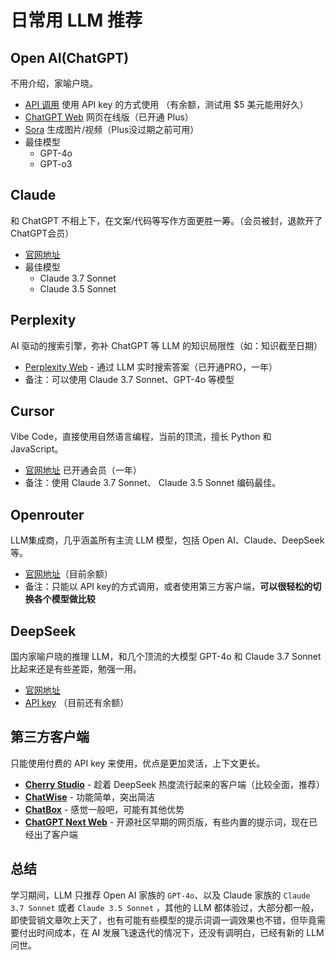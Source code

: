 # 日常用 LLM  推荐

## Open AI(ChatGPT)

不用介绍，家喻户晓。

- [API 调用](https://platform.openai.com/login) 使用 API key 的方式使用 （有余额，测试用 $5 美元能用好久）
- [ChatGPT Web](https://chatgpt.com/) 网页在线版（已开通 Plus）
- [Sora](https://sora.com/explore) 生成图片/视频（Plus没过期之前可用）
- 最佳模型
    - GPT-4o
    - GPT-o3

## Claude

和 ChatGPT 不相上下，在文案/代码等写作方面更胜一筹。（会员被封，退款开了ChatGPT会员）

- [官网地址](https://claude.ai/)
- 最佳模型
    - Claude 3.7 Sonnet
    - Claude 3.5 Sonnet

## Perplexity

AI 驱动的搜索引擎，弥补 ChatGPT 等 LLM 的知识局限性（如：知识截至日期）

- [Perplexity Web](https://www.perplexity.ai/) - 通过 LLM 实时搜索答案（已开通PRO，一年）
- 备注：可以使用 Claude 3.7 Sonnet、GPT-4o 等模型

## Cursor

Vibe Code，直接使用自然语言编程，当前的顶流，擅长 Python 和 JavaScript。

- [官网地址](https://www.cursor.com/cn) 已开通会员（一年）
- 备注：使用 Claude 3.7 Sonnet、 Claude 3.5 Sonnet 编码最佳。

## Openrouter

LLM集成商，几乎涵盖所有主流 LLM 模型，包括 Open AI、Claude、DeepSeek等。

- [官网地址](https://openrouter.ai/)（目前余额）
- 备注：只能以 API key的方式调用，或者使用第三方客户端，**可以很轻松的切换各个模型做比较**

## DeepSeek

国内家喻户晓的推理 LLM，和几个顶流的大模型 GPT-4o 和 Claude 3.7 Sonnet 比起来还是有些差距，勉强一用。

- [官网地址](https://www.deepseek.com/)
- [API key](https://platform.deepseek.com/api_keys) （目前还有余额）

## 第三方客户端

只能使用付费的 API key 来使用，优点是更加灵活，上下文更长。

- [**Cherry Studio**](https://github.com/CherryHQ/cherry-studio) - 趁着 DeepSeek 热度流行起来的客户端（比较全面，推荐）
- [**ChatWise**](https://chatwise.ai/) - 功能简单，突出简洁
- [**ChatBox**](https://github.com/Bin-Huang/chatbox) - 感觉一般吧，可能有其他优势
- [**ChatGPT Next Web**](https://github.com/ChatGPTNextWeb/NextChat) - 开源社区早期的网页版，有些内置的提示词，现在已经出了客户端

## 总结

学习期间，LLM 只推荐 Open AI 家族的 `GPT-4o`、以及 Claude 家族的 `Claude 3.7 Sonnet` 或者 `Claude 3.5 Sonnet` ，其他的 LLM 都体验过，大部分都一般，即使营销文章吹上天了，也有可能有些模型的提示词调一调效果也不错，但毕竟需要付出时间成本，在 AI 发展飞速迭代的情况下，还没有调明白，已经有新的 LLM 问世。